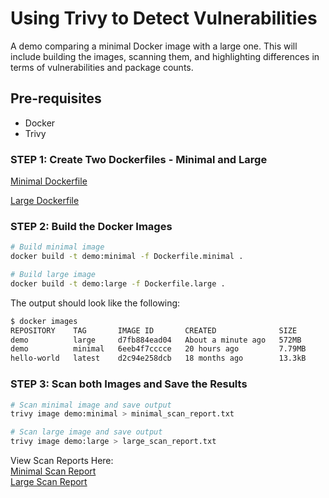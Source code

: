 # Using Trivy to Detect Vulnerabilities

A demo comparing a minimal Docker image with a large one. This will include building the images, scanning them, and highlighting differences in terms of vulnerabilities and package counts.

## Pre-requisites
- Docker
- Trivy

### STEP 1: Create Two Dockerfiles - Minimal and Large

[Minimal Dockerfile](Dockerfile.minimal)

[Large Dockerfile](Dockerfile.large)

### STEP 2: Build the Docker Images

```bash
# Build minimal image
docker build -t demo:minimal -f Dockerfile.minimal .

# Build large image
docker build -t demo:large -f Dockerfile.large .

```

The output should look like the following:
```bash
$ docker images
REPOSITORY    TAG       IMAGE ID       CREATED              SIZE
demo          large     d7fb884ead04   About a minute ago   572MB
demo          minimal   6eeb4f7cccce   20 hours ago         7.79MB
hello-world   latest    d2c94e258dcb   18 months ago        13.3kB
```


### STEP 3: Scan both Images and Save the Results

```bash
# Scan minimal image and save output
trivy image demo:minimal > minimal_scan_report.txt

# Scan large image and save output
trivy image demo:large > large_scan_report.txt
```

View Scan Reports Here:  
[Minimal Scan Report](minimal-scan-report.txt)  
[Large Scan Report](large-scan-report.txt)

